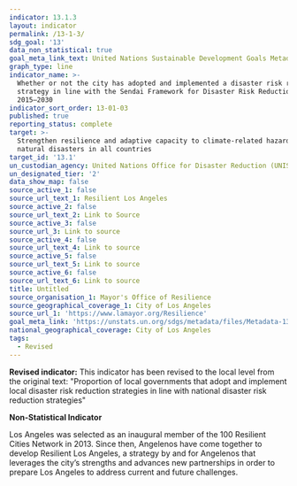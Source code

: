 ```yaml
---
indicator: 13.1.3
layout: indicator
permalink: /13-1-3/
sdg_goal: '13'
data_non_statistical: true
goal_meta_link_text: United Nations Sustainable Development Goals Metadata (PDF 4.0 MB)
graph_type: line
indicator_name: >-
  Whether or not the city has adopted and implemented a disaster risk reduction
  strategy in line with the Sendai Framework for Disaster Risk Reduction
  2015–2030
indicator_sort_order: 13-01-03
published: true
reporting_status: complete
target: >-
  Strengthen resilience and adaptive capacity to climate-related hazards and
  natural disasters in all countries
target_id: '13.1'
un_custodian_agency: United Nations Office for Disaster Reduction (UNISDR)
un_designated_tier: '2'
data_show_map: false
source_active_1: false
source_url_text_1: Resilient Los Angeles
source_active_2: false
source_url_text_2: Link to Source
source_active_3: false
source_url_3: Link to source
source_active_4: false
source_url_text_4: Link to source
source_active_5: false
source_url_text_5: Link to source
source_active_6: false
source_url_text_6: Link to source
title: Untitled
source_organisation_1: Mayor's Office of Resilience
source_geographical_coverage_1: City of Los Angeles
source_url_1: 'https://www.lamayor.org/Resilience'
goal_meta_link: 'https://unstats.un.org/sdgs/metadata/files/Metadata-13-01-03.pdf'
national_geographical_coverage: City of Los Angeles
tags:
  - Revised
---
```

**Revised indicator:**
This indicator has been revised to the local level from the original text: "Proportion of local governments that adopt and implement local disaster risk reduction strategies in line with national disaster risk reduction strategies"

**Non-Statistical Indicator**

Los Angeles was selected as an inaugural member of the 100 Resilient Cities Network in 2013. Since then, Angelenos have come together to develop Resilient Los Angeles, a strategy by and for Angelenos that leverages the city’s strengths and advances new partnerships in order to prepare Los Angeles to address current and future challenges.
